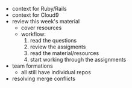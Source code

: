 - context for Ruby/Rails
- context for Cloud9
- review this week's material
  - cover resources
  - workflow: 
    1. read the questions
    2. review the assigments
    3. read the material/resources
    4. start working through the assignments
- team formations
  - all still have individual repos
- resolving merge conflicts
